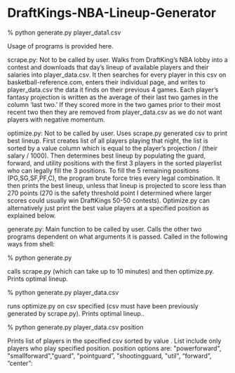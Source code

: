 # DraftKings-NBA-Lineup-Generator

% python generate.py  player_data1.csv

Usage of programs is provided here.

scrape.py:  Not to be called by user. Walks from DraftKing’s NBA lobby into a contest and downloads that day’s lineup of available players and their salaries into player_data.csv. It then searches for every player in this csv on basketball-reference.com, enters their individual page, and writes to player_data.csv  the data it finds on their previous 4 games. Each player’s fantasy projection is written as the average of their last two games in the column ‘last two.’ If they scored more in the two games prior to their most recent two then they are removed from player_data.csv  as we do not want players with negative momentum.

optimize.py:  Not to be called by user.  Uses scrape.py generated csv to print best lineup. First creates list of all players playing that night, the list is sorted by a value column which is equal to the player’s projection / (their salary / 1000).  Then determines best lineup by populating the guard, forward, and utility positions with the first 3 players in the sorted playerlist who can legally fill the 3 positions. To fill the 5 remaining positions (PG,SG,SF,PF,C), the program brute force tries every legal combination.  It then prints the best lineup, unless that lineup is projected to score less than 270 points (270 is the safety threshold point I determined where larger scores could usually win DraftKings 50-50 contests). Optimize.py can alternatively just print the best value players at a specified position as explained below.

generate.py: Main function to be called by user. Calls the other two programs dependent on what arguments it is passed. Called in the following ways from shell:

% python generate.py

calls scrape.py (which can take up to 10 minutes) and then optimize.py. Prints optimal lineup.

% python generate.py  player_data.csv

runs optimize.py on csv specified (csv must have been previously generated by scrape.py). Prints optimal lineup..

% python generate.py  player_data.csv position

Prints list of players in the specified csv sorted by value  . List include only players who play specified position. 
position options are:  "powerforward", "smallforward","guard", "pointguard”, "shootingguard, "util", “forward”, ”center”:

